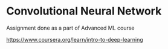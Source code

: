# Convolutional Neural Network

Assignment done as a part of Advanced ML course 

https://www.coursera.org/learn/intro-to-deep-learning
